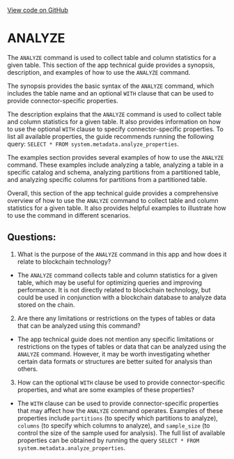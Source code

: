 [View code on GitHub](https://dune.com/docs/query/DuneSQL-reference/SQL-statement-syntax/analyze.md)

# ANALYZE

The `ANALYZE` command is used to collect table and column statistics for a given table. This section of the app technical guide provides a synopsis, description, and examples of how to use the `ANALYZE` command.

The synopsis provides the basic syntax of the `ANALYZE` command, which includes the table name and an optional `WITH` clause that can be used to provide connector-specific properties. 

The description explains that the `ANALYZE` command is used to collect table and column statistics for a given table. It also provides information on how to use the optional `WITH` clause to specify connector-specific properties. To list all available properties, the guide recommends running the following query: `SELECT * FROM system.metadata.analyze_properties`.

The examples section provides several examples of how to use the `ANALYZE` command. These examples include analyzing a table, analyzing a table in a specific catalog and schema, analyzing partitions from a partitioned table, and analyzing specific columns for partitions from a partitioned table. 

Overall, this section of the app technical guide provides a comprehensive overview of how to use the `ANALYZE` command to collect table and column statistics for a given table. It also provides helpful examples to illustrate how to use the command in different scenarios.
## Questions: 
 1. What is the purpose of the `ANALYZE` command in this app and how does it relate to blockchain technology?
- The `ANALYZE` command collects table and column statistics for a given table, which may be useful for optimizing queries and improving performance. It is not directly related to blockchain technology, but could be used in conjunction with a blockchain database to analyze data stored on the chain.

2. Are there any limitations or restrictions on the types of tables or data that can be analyzed using this command?
- The app technical guide does not mention any specific limitations or restrictions on the types of tables or data that can be analyzed using the `ANALYZE` command. However, it may be worth investigating whether certain data formats or structures are better suited for analysis than others.

3. How can the optional `WITH` clause be used to provide connector-specific properties, and what are some examples of these properties?
- The `WITH` clause can be used to provide connector-specific properties that may affect how the `ANALYZE` command operates. Examples of these properties include `partitions` (to specify which partitions to analyze), `columns` (to specify which columns to analyze), and `sample_size` (to control the size of the sample used for analysis). The full list of available properties can be obtained by running the query `SELECT * FROM system.metadata.analyze_properties`.